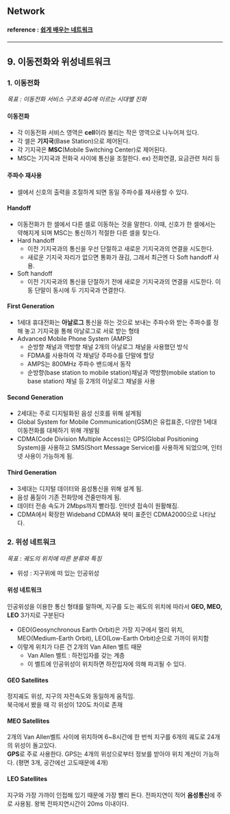 ## **Network**

#### reference : [쉽게 배우는 네트워크](https://youtube.com/playlist?list=PLFpZ7zSiHhPxrib8i4XPRKxB6FR9_NlCo)

---

## **9. 이동전화와 위성네트워크**

### 1. 이동전화

_목표 : 이동전화 서비스 구조와 4G에 이르는 시대별 진화_

#### 이동전화

- 각 이동전화 서비스 영역은 **cell**이라 불리는 작은 영역으로 나누어져 있다.
- 각 셀은 **기지국**(Base Station)으로 제어된다.
- 각 기지국은 **MSC**(Mobile Switching Center)로 제어된다.
- MSC는 기지국과 전화국 사이에 통신을 조절한다. ex) 전화연결, 요금관련 처리 등

#### 주파수 재사용

- 셀에서 신호의 출력을 조절하게 되면 동일 주파수를 재사용할 수 있다.

#### Handoff

- 이동전화가 한 셀에서 다른 셀로 이동하는 것을 말한다. 이때, 신호가 한 셀에서는 약해지게 되며 MSC는 통신하기 적절한 다른 셀을 찾는다.
- Hard handoff
  - 이전 기지국과의 통신을 우선 단절하고 새로운 기지국과의 연결을 시도한다.
  - 새로운 기지국 자리가 없으면 통화가 끊김, 그래서 최근엔 다 Soft handoff 사용.
- Soft handoff
  - 이전 기지국과의 통신을 단절하기 전에 새로운 기지국과의 연결을 시도한다. 이동 단말이 동시에 두 기지국과 연결한다.

#### First Generation

- 1세대 휴대전화는 **아날로그** 통신을 하는 것으로 보내는 주파수와 받는 주파수를 정해 놓고 기지국을 통해 아날로그로 서로 받는 형태
- Advanced Mobile Phone System (AMPS)
  - 순방향 채널과 역방향 채널 2개의 아날로그 채널을 사용했던 방식
  - FDMA를 사용하여 각 채널당 주파수를 단말에 할당
  - AMPS는 800MHz 주파수 밴드에서 동작
  - 순방향(base station to mobile station)채널과 역방향(mobile station to base station) 채널 등 2개의 아날로그 채널을 사용

#### Second Generation

- 2세대는 주로 디지털화된 음성 신호를 위해 설계됨
- Global System for Mobile Communication(GSM)은 유럽표준, 다양한 1세대 이동전화를 대체하기 위해 개발됨
- CDMA(Code Division Multiple Access)는 GPS(Global Positioning System)을 사용하고 SMS(Short Message Service)를 사용하게 되었으며, 인터넷 사용이 가능하게 됨.

#### Third Generation

- 3세대는 디지털 데이터와 음성통신을 위해 설계 됨.
- 음성 품질이 기존 전화망에 견줄만하게 됨.
- 데이터 전송 속도가 2Mbps까지 빨라짐. 인터넷 접속이 원활해짐.
- CDMA에서 확장한 Wideband CDMA와 북미 표준인 CDMA2000으로 나타났다.

### 2. 위성 네트워크

_목표 : 궤도의 위치에 따른 분류와 특징_

- 위성 : 지구위에 떠 있는 인공위성

#### 위성 네트워크

인공위성을 이용한 통신 형태를 말하며, 지구를 도는 궤도의 위치에 따라서 **GEO, MEO, LEO** 3가지로 구분된다

- GEO(Geosynchronous Earth Orbit)은 가장 지구에서 멀리 위치, MEO(Medium-Earth Orbit), LEO(Low-Earth Orbit)순으로 가까이 위치함
- 이렇게 위치가 다른 건 2개의 Van Allen 벨트 때문
  - Van Allen 벨트 : 하전입자를 갖는 계층
  - 이 벨트에 인공위성이 위치하면 하전입자에 의해 파괴될 수 있다.

#### GEO Satellites

정지궤도 위성, 지구의 자전속도와 동일하게 움직임.  
북극에서 봤을 때 각 위성이 120도 차이로 존재

#### MEO Satellites

2개의 Van Allen벨트 사이에 위치하며 6~8시간에 한 번씩 지구를 6개의 궤도로 24개의 위성이 돌고있다.  
**GPS**로 주로 사용한다. GPS는 4개의 위성으로부터 정보를 받아야 위치 계산이 가능하다. (평면 3개, 공간에선 고도때문에 4개)

#### LEO Satellites

지구와 가장 가까이 인접해 있기 때문에 가장 빨리 돈다. 전파지연이 적어 **음성통신**에 주로 사용됨. 왕복 전파지연시간이 20ms 이내이다.
